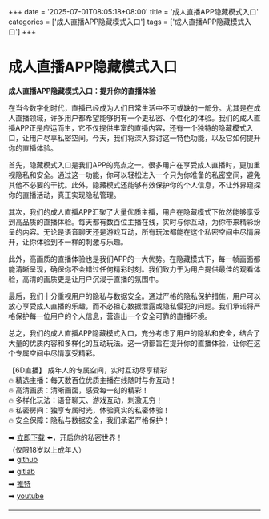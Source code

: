 +++
date = '2025-07-01T08:05:18+08:00'
title = '成人直播APP隐藏模式入口'
categories = ['成人直播APP隐藏模式入口']
tags = ['成人直播APP隐藏模式入口']
+++

# 成人直播APP隐藏模式入口

**成人直播APP隐藏模式入口：提升你的直播体验**

在当今数字化时代，直播已经成为人们日常生活中不可或缺的一部分。尤其是在成人直播领域，许多用户都希望能够拥有一个更私密、个性化的体验。我们的成人直播APP正是应运而生，它不仅提供丰富的直播内容，还有一个独特的隐藏模式入口，让用户尽享私密空间。今天，我们将深入探讨这一特色功能，以及它如何提升你的直播体验。

首先，隐藏模式入口是我们APP的亮点之一。很多用户在享受成人直播时，更加重视隐私和安全。通过这一功能，你可以轻松进入一个只为你准备的私密空间，避免其他不必要的干扰。此外，隐藏模式还能够有效保护你的个人信息，不让外界窥探你的直播活动，真正实现隐私管理。

其次，我们的成人直播APP汇聚了大量优质主播，用户在隐藏模式下依然能够享受到高品质的直播体验。每天都有数百位主播在线，实时与你互动，为你带来精彩纷呈的内容。无论是语音聊天还是游戏互动，所有玩法都能在这个私密空间中尽情展开，让你体验到不一样的刺激与乐趣。

此外，高画质的直播体验也是我们APP的一大优势。在隐藏模式下，每一帧画面都能清晰呈现，确保你不会错过任何精彩时刻。我们致力于为用户提供最佳的观看体验，高清的画质更是让用户沉浸于直播的氛围中。

最后，我们十分重视用户的隐私与数据安全。通过严格的隐私保护措施，用户可以放心享受成人直播的乐趣，而不必担心数据泄露或隐私侵犯的问题。我们承诺将严格保护每一位用户的个人信息，营造出一个安全可靠的直播环境。

总之，我们的成人直播APP隐藏模式入口，充分考虑了用户的隐私和安全，结合了大量的优质内容和多样化的互动玩法。这一切都旨在提升你的直播体验，让你在这个专属空间中尽情享受精彩。

【6D直播】
成年人的专属空间，实时互动尽享精彩  
🔥 精选主播：每天数百位优质主播在线随时与你互动！  
🔥 高清画质：清晰画面，感受每一刻的精彩！  
🔥 多样化玩法：语音聊天、游戏互动，刺激无穷！  
🔥 私密房间：独享专属时光，体验真实的私密体验！  
🔥 安全保障：隐私与数据安全，我们承诺严格保护！  

➡️ [立即下载](https://down123.s3.ap-east-1.amazonaws.com/down/down.html?channelCode=blog) ⬅️，开启你的私密世界！  
（仅限18岁以上成年人）  
➡️ [github](https://aldult-live.github.io/)  
➡️ [gitlab](https://seo-09598d.gitlab.io/)  
➡️ [推特](https://x.com/wegame33)  
➡️ [youtube](https://www.youtube.com/@6Dlive)  

---

